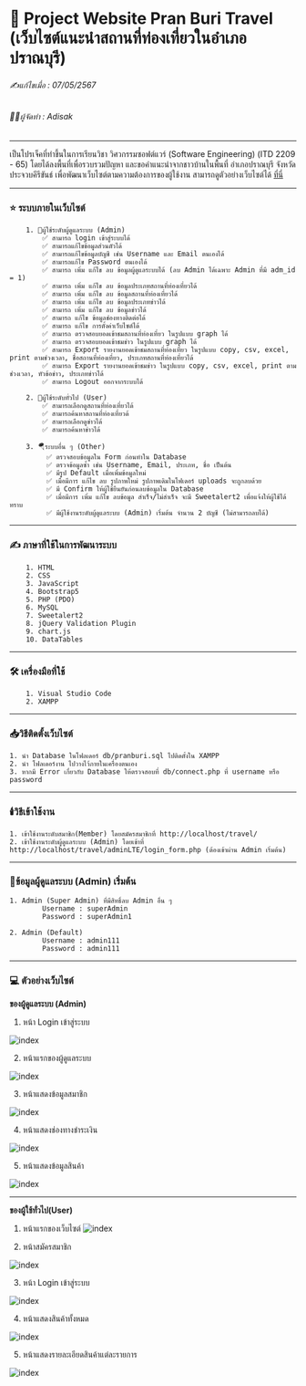 # 📖 Project Website Pran Buri Travel (เว็บไซต์แนะนำสถานที่ท่องเที่ยวในอำเภอปราณบุรี)

###### ✍️แก้ไขเมื่อ : 07/05/2567

###### 👨‍💻ผู้จัดทำ : Adisak

---

เป็นโปรเจ็คที่ทำขึ้นในการเรียนวิชา วิศวกรรมซอฟต์แวร์ (Software Engineering) (ITD 2209 - 65) โดยได้ลงพื้นที่เพื่อรวบรวมปัญหา และขอคำแนะนำจากชาวบ้านในพื้นที่ อำเภอปราณบุรี จังหวัดประจวบคีรีขันธ์ เพื่อพัฒนาเว็บไซต์ตามความต้องการของผู้ใช้งาน สามารถดูตัวอย่างเว็บไซต์ได้ [ที่นี่](https://github.com/Adisak-KS/Project-Website-OTOP/tree/main/preview_otop)

---

### ⭐ ระบบภายในเว็บไซต์

        1. 👮ผู้ใช้ระดับผู้ดูแลระบบ (Admin)
            ✅ สามารถ login เข้าสู่ระบบได้
            ✅ สามารถแก้ไขข้อมูลส่วนตัวได้
            ✅ สามารถแก้ไขข้อมูลบัญชี เช่น Username และ Email ตนเองได้
            ✅ สามารถแก้ไข Password ตนเองได้
            ✅ สามารถ เพิ่ม แก้ไข ลบ ข้อมูลผู้ดูแลระบบได้ (ลบ Admin ได้เฉพาะ Admin ที่มี adm_id = 1)
            ✅ สามารถ เพิ่ม แก้ไข ลบ ข้อมูลประเภทสถานที่ท่องเที่ยวได้
            ✅ สามารถ เพิ่ม แก้ไข ลบ ข้อมูลสถานที่ท่องเที่ยวได้
            ✅ สามารถ เพิ่ม แก้ไข ลบ ข้อมูลประเภทข่าวได้
            ✅ สามารถ เพิ่ม แก้ไข ลบ ข้อมูลข่าวได้
            ✅ สามารถ แก้ไข ข้อมูลช่องทางติดต่อได้
            ✅ สามารถ แก้ไข การตั้งค่าเว็บไซต์ได้
            ✅ สามารถ ตรวจสอบยอดเข้าชมสถานที่ท่องเที่ยว ในรูปแบบ graph ได้
            ✅ สามารถ ตรวจสอบยอดเข้าชมข่าว ในรูปแบบ graph ได้
            ✅ สามารถ Export รายงานยอดเข้าชมสถานที่ท่องเที่ยว ในรูปแบบ copy, csv, excel, print ตามช่วงเวลา, ชื่อสถานที่ท่องเที่ยว, ประเภทสถานที่ท่องเที่ยวได้
            ✅ สามารถ Export รายงานยอดเข้าชมข่าว ในรูปแบบ copy, csv, excel, print ตามช่วงเวลา, หัวข้อข่าว, ประเภทข่าวได้
            ✅ สามารถ Logout ออกจากระบบได้

        2. 👥ผู้ใช้ระดับทั่วไป (User)
            ✅ สามารถเลือกดูสถานที่ท่องเที่ยวได้
            ✅ สามารถค้นหาสถานที่ท่องเที่ยวด้
            ✅ สามารถเลือกดูข่าวได้
            ✅ สามารถค้นหาข่าวได้

        3. 🪂ระบบอื่น ๆ (Other)
             ✅ ตรวจสอบข้อมูลใน Form ก่อนทำใน Database
             ✅ ตรวจข้อมูลซ้ำ เช่น Username, Email, ประเภท, ชื่อ เป็นต้น
             ✅ มีรูป Default เมื่อเพิ่มข้อมูลใหม่
             ✅ เมื่อมีการ แก้ไข ลบ รูปภาพใหม่ รูปภาพเดิมในโฟเดอร์ uploads จะถูกลบด้วย
             ✅ มี Confirm ให้ผู้ใช้ยืนยันก่อนลบข้อมูลใน Database
             ✅ เมื่อมีการ เพิ่ม แก้ไข ลบข้อมูล สำเร็จ/ไม่สำเร็จ จะมี Sweetalert2 เพื่อแจ้งให้ผู้ใช้ได้ทราบ
             ✅ มีผู้ใช้งานระดับผู้ดูแลระบบ (Admin) เริ่มต้น จำนวน 2 บัญชี (ไม่สามารถลบได้)

---

### ✍️ ภาษาที่ใช้ในการพัฒนาระบบ

        1. HTML
        2. CSS
        3. JavaScript
        4. Bootstrap5
        5. PHP (PDO)
        6. MySQL
        7. Sweetalert2
        8. jQuery Validation Plugin
        9. chart.js
        10. DataTables

---

### 🛠️ เครื่องมือที่ใช้

        1. Visual Studio Code
        2. XAMPP

---

### 📥วิธีติดตั้งเว็บไซต์

    1. นำ Database ในโฟลเดอร์ db/pranburi.sql ไปติดตั้งใน XAMPP
    2. นำ โฟลเดอร์งาน ไปวางไว้ภายในเครื่องตนเอง
    3. หากมี Error เกี่ยวกับ Database ให้ตรวจสอบที่ db/connect.php ที่ username หรือ password

---

### 🕯️วิธีเข้าใช้งาน

    1. เข้าใช้งานระดับสมาชิก(Member) โดยสมัครสมาชิกที่ http://localhost/travel/
    2. เข้าใช้งานระดับผู้ดูแลระบบ (Admin) โดยเข้าที่ http://localhost/travel/adminLTE/login_form.php (ต้องเข้าผ่าน Admin เริ่มต้น)

---

### 📑ข้อมูลผู้ดูแลระบบ (Admin) เริ่มต้น

    1. Admin (Super Admin) ที่มีสิทธิ์ลบ Admin อื่น ๆ
            Username : superAdmin
            Password : superAdmin1

    2. Admin (Default)
            Username : admin111
            Password : admin111

---

### 💻 ตัวอย่างเว็บไซต์

**ของผู้ดูแลระบบ (Admin)**

1. หน้า Login เข้าสู่ระบบ

![index](https://github.com/Adisak-KS/Project-Website-OTOP/blob/main/preview_otop/admin/01_login_admin.png)

2. หน้าแรกของผู้ดูแลระบบ

![index](https://github.com/Adisak-KS/Project-Website-OTOP/blob/main/preview_otop/admin/02_index.png)

3. หน้าแสดงข้อมูลสมาชิก

![index](https://github.com/Adisak-KS/Project-Website-OTOP/blob/main/preview_otop/admin/03_member_Show.png)

4. หน้าแสดงช่องทางชำระเงิน

![index](https://github.com/Adisak-KS/Project-Website-OTOP/blob/main/preview_otop/admin/04_payment.png)

5. หน้าแสดงข้อมูลสินค้า

![index](https://github.com/Adisak-KS/Project-Website-OTOP/blob/main/preview_otop/admin/05_product_show.png)

---

**ของผู้ใช้ทั่วไป(User)**

1. หน้าแรกของเว็บไซต์
   ![index](https://github.com/Adisak-KS/Project-Website-OTOP/blob/main/preview_otop/member/01_index.png)

2. หน้าสมัครสมาชิก

![index](https://github.com/Adisak-KS/Project-Website-OTOP/blob/main/preview_otop/member/02_register.png)

3. หน้า Login เข้าสู่ระบบ

![index](https://github.com/Adisak-KS/Project-Website-OTOP/blob/main/preview_otop/member/03_login.png)

4. หน้าแสดงสินค้าทั้งหมด

![index](https://github.com/Adisak-KS/Project-Website-OTOP/blob/main/preview_otop/member/04_products_show.png)

5. หน้าแสดงรายละเอียดสินค้าแต่ละรายการ

![index](https://github.com/Adisak-KS/Project-Website-OTOP/blob/main/preview_otop/member/05_product_detail.png)